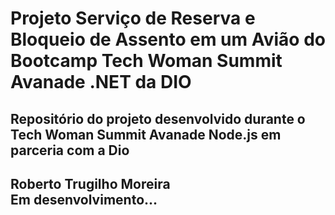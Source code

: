 # Projeto Serviço de Reserva e Bloqueio de Assento em um Avião do Bootcamp Tech Woman Summit Avanade .NET da DIO

## Repositório do projeto desenvolvido durante o Tech Woman Summit Avanade Node.js em parceria com a Dio

## Roberto Trugilho Moreira<br> Em desenvolvimento...
